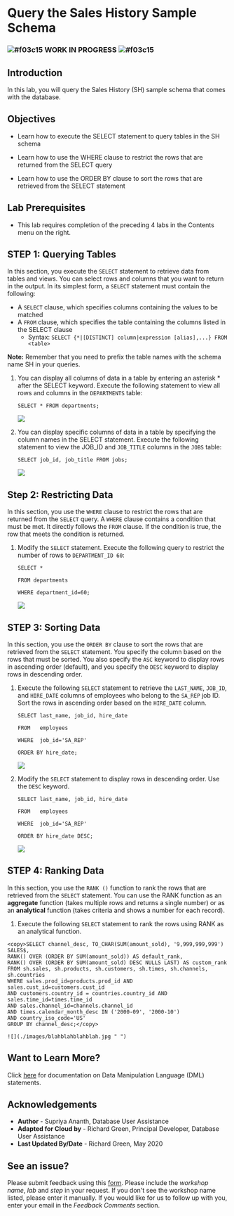 <!-- Updated March 24, 2020 -->


# Query the Sales History Sample Schema

### ![#f03c15](https://via.placeholder.com/15/f03c15/000000?text=+) **WORK IN PROGRESS** ![#f03c15](https://via.placeholder.com/15/f03c15/000000?text=+)

## Introduction

In this lab, you will query the Sales History (SH) sample schema that comes with the database.

## Objectives

-   Learn how to execute the SELECT statement to query tables in the SH schema

-   Learn how to use the WHERE clause to restrict the rows that are returned from the SELECT query

-   Learn how to use the ORDER BY clause to sort the rows that are retrieved from the SELECT statement


## Lab Prerequisites

-   This lab requires completion of the preceding 4 labs in the Contents menu on the right.

## STEP 1: Querying Tables

In this section, you execute the `SELECT` statement to retrieve data from tables and views. You can select rows and columns that you want to return in the output. In its simplest form, a `SELECT` statement must contain the following:
-   A `SELECT` clause, which specifies columns containing the values to be matched
-   A `FROM` clause, which specifies the table containing the columns listed in the SELECT clause
    -   Syntax:  `SELECT {*|[DISTINCT] column|expression [alias],...} FROM <table>`

**Note:** Remember that you need to prefix the table names with the schema name SH in your queries.

1. You can display all columns of data in a table by entering an asterisk * after the SELECT keyword. Execute the following statement to view all rows and columns in the   `DEPARTMENTS` table:

    `SELECT *
    FROM departments;`

    ![](./images/blahblahblahblah.jpg " ")

2. You can display specific columns of data in a table by specifying the column names in the SELECT statement. Execute the following statement to view the JOB_ID and `JOB_TITLE` columns in the `JOBS` table:

    `SELECT job_id, job_title
    FROM jobs;`

    ![](./images/blahblahblahblah.jpg " ")

## Step 2: Restricting Data
In this section, you use the `WHERE` clause to restrict the rows that are returned from the `SELECT` query. A `WHERE` clause contains a condition that must be met. It directly follows the `FROM` clause. If the condition is true, the row that meets the condition is returned.

1. Modify the `SELECT` statement. Execute the following query to restrict the number of rows to `DEPARTMENT_ID 60`:

    `SELECT *`

    `FROM departments`

    `WHERE department_id=60;`

    ![](./images/blahblahblahblah.jpg " ")

## STEP 3: Sorting Data

In this section, you use the `ORDER BY` clause to sort the rows that are retrieved from the `SELECT` statement. You specify the column based on the rows that must be sorted. You also specify the `ASC` keyword to display rows in ascending order (default), and you specify the `DESC` keyword to display rows in descending order.

1. Execute the following `SELECT` statement to retrieve the `LAST_NAME`, `JOB_ID`, and `HIRE_DATE` columns of employees who belong to  the `SA_REP` job ID. Sort the rows in ascending order based on the `HIRE_DATE` column.

    `SELECT last_name, job_id, hire_date`

    `FROM   employees`

    `WHERE  job_id='SA_REP'`

    `ORDER BY hire_date;`

    ![](./images/blahblahblahblah.jpg " ")  

2. Modify the `SELECT` statement to display rows in descending order. Use the `DESC` keyword.

    `SELECT last_name, job_id, hire_date`

    `FROM   employees`

    `WHERE  job_id='SA_REP'`

    `ORDER BY hire_date DESC;`

    ![](./images/blahblahblahblah.jpg " ")  

## STEP 4:  Ranking Data

In this section, you use the `RANK ()` function to rank the rows that are retrieved from the `SELECT` statement. You can use the RANK function as an **aggregate**  function (takes multiple rows and returns a single number) or as an **analytical** function (takes criteria and shows a number for each record).

1. Execute the following `SELECT` statement to rank the rows using RANK as an analytical function.

```
<copy>SELECT channel_desc, TO_CHAR(SUM(amount_sold), '9,999,999,999') SALES$,
RANK() OVER (ORDER BY SUM(amount_sold)) AS default_rank,
RANK() OVER (ORDER BY SUM(amount_sold) DESC NULLS LAST) AS custom_rank
FROM sh.sales, sh.products, sh.customers, sh.times, sh.channels, sh.countries
WHERE sales.prod_id=products.prod_id AND sales.cust_id=customers.cust_id
AND customers.country_id = countries.country_id AND sales.time_id=times.time_id
AND sales.channel_id=channels.channel_id
AND times.calendar_month_desc IN ('2000-09', '2000-10')
AND country_iso_code='US'
GROUP BY channel_desc;</copy>
```

    ![](./images/blahblahblahblah.jpg " ")  

## Want to Learn More?

Click [here](https://docs.oracle.com/en/database/oracle/oracle-database/19/cncpt/sql.html#GUID-90EA5D9B-76F2-4916-9F7E-CF0D8AA1A09D) for documentation on Data Manipulation Language (DML) statements.

## Acknowledgements

- **Author** - Supriya Ananth, Database User Assistance
- **Adapted for Cloud by** - Richard Green, Principal Developer, Database User Assistance
- **Last Updated By/Date** - Richard Green, May 2020

## **See an issue?**
Please submit feedback using this [form](https://apexapps.oracle.com/pls/apex/f?p=133:1:::::P1_FEEDBACK:1). Please include the *workshop name*, *lab* and *step* in your request.  If you don't see the workshop name listed, please enter it manually. If you would like for us to follow up with you, enter your email in the *Feedback Comments* section.

